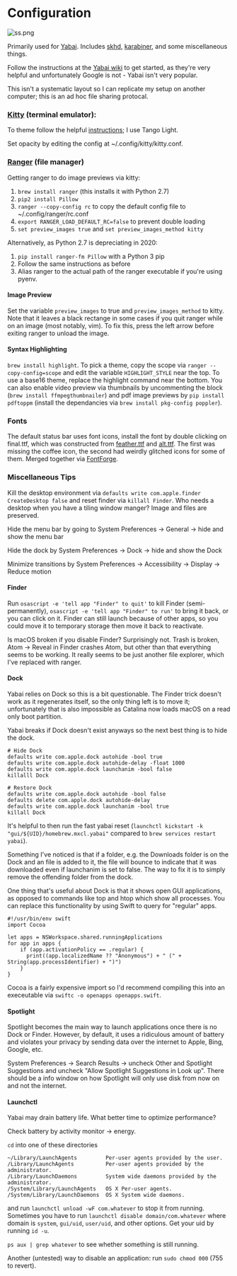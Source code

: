 # Configuration 

![ss.png](https://raw.githubusercontent.com/stephen-huan/macos_dotfiles/master/ss.png "Screenshot of environment")

Primarily used for [Yabai](https://github.com/koekeishiya/yabai). Includes [skhd](https://github.com/koekeishiya/skhd), [karabiner](https://pqrs.org/osx/karabiner/index.html), and some miscellaneous things.

Follow the instructions at the [Yabai wiki](https://github.com/koekeishiya/yabai/wiki) to get started, as they're very helpful and unfortunately Google is not - Yabai isn't very popular.

This isn't a systematic layout so I can replicate my setup on another computer; this is an ad hoc file sharing protocal.

### [Kitty](https://sw.kovidgoyal.net/kitty/) (terminal emulator):

To theme follow the helpful [instructions](https://github.com/dexpota/kitty-themes); I use Tango Light.

Set opacity by editing the config at ~/.config/kitty/kitty.conf. 

### [Ranger](https://ranger.github.io/) (file manager)

Getting ranger to do image previews via kitty:

1. `brew install ranger` (this installs it with Python 2.7)
2. `pip2 install Pillow`
3. `ranger --copy-config rc` to copy the default config file to ~/.config/ranger/rc.conf
4. `export RANGER_LOAD_DEFAULT_RC=false` to prevent double loading
5. `set preview_images true` and `set preview_images_method kitty`

Alternatively, as Python 2.7 is depreciating in 2020:
1. `pip install ranger-fm Pillow` with a Python 3 pip
2. Follow the same instructions as before
3. Alias ranger to the actual path of the ranger executable if you're using pyenv.

#### Image Preview

Set the variable `preview_images` to true and `preview_images_method` to kitty.
Note that it leaves a black rectange in some cases if you quit ranger while on an image (most notably, vim). To fix this, press the left arrow before exiting ranger to unload the image.

#### Syntax Highlighting

`brew install highlight`. To pick a theme, copy the scope via `ranger --copy-config=scope` and edit the variable `HIGHLIGHT_STYLE` near the top. To use a base16 theme, replace the highlight command near the bottom. You can also enable video preview via thumbnails by uncommenting the block (`brew install ffmpegthumbnailer`) and pdf image previews by `pip install pdftoppm` (install the dependancies via `brew install pkg-config poppler`).

### Fonts

The default status bar uses font icons, install the font by double clicking on final.ttf, which was constructed from [feather.ttf](https://github.com/AT-UI/feather-font) and [alt.ttf](https://github.com/oblador/react-native-vector-icons/blob/master/Fonts/Feather.ttf). The first was missing the coffee icon, the second had weirdly glitched icons for some of them. Merged together via [FontForge](https://fontforge.github.io/en-US).

### Miscellaneous Tips

Kill the desktop environment via `defaults write com.apple.finder CreateDesktop false`
and reset finder via `killall Finder`. Who needs a desktop when you have a tiling window manger? Image and files are preserved.

Hide the menu bar by going to System Preferences -> General -> hide and show the menu bar

Hide the dock by System Preferences -> Dock -> hide and show the Dock

Minimize transitions by System Preferences -> Accessibility -> Display -> Reduce motion


#### Finder

Run `osascript -e 'tell app "Finder" to quit'` to kill Finder (semi-permanently), `osascript -e 'tell app "Finder" to run'` to bring it back, or you can click on it. Finder can still launch because of other apps, so you could move it to temporary storage then move it back to reactivate.

Is macOS broken if you disable Finder? Surprisingly not. Trash is broken, Atom -> Reveal in Finder crashes Atom, but other than that everything seems to be working. It really seems to be just another file explorer, which I've replaced with ranger.

#### Dock

Yabai relies on Dock so this is a bit questionable. The Finder trick doesn't work as it regenerates itself, so the only thing left is to move it; unfortunately that is also impossible as Catalina now loads macOS on a read only boot partition.

Yabai breaks if Dock doesn't exist anyways so the next best thing is to hide the dock.

```
# Hide Dock
defaults write com.apple.dock autohide -bool true 
defaults write com.apple.dock autohide-delay -float 1000 
defaults write com.apple.dock launchanim -bool false 
killalll Dock

# Restore Dock
defaults write com.apple.dock autohide -bool false 
defaults delete com.apple.dock autohide-delay 
defaults write com.apple.dock launchanim -bool true 
killall Dock
```

It's helpful to then run the fast yabai reset (`launchctl kickstart -k "gui/${UID}/homebrew.mxcl.yabai"` compared to `brew services restart yabai`).

Something I've noticed is that if a folder, e.g. the Downloads folder is on the Dock and an file is added to it, the file will bounce to indicate that it was downloaded even if launchanim is set to false. The way to fix it is to simply remove the offending folder from the dock.

One thing that's useful about Dock is that it shows open GUI applications, as opposed to commands like top and htop which show all processes. 
You can replace this functionality by using Swift to query for "regular" apps.

```
#!/usr/bin/env swift
import Cocoa

let apps = NSWorkspace.shared.runningApplications
for app in apps {
    if (app.activationPolicy == .regular) {
      print((app.localizedName ?? "Anonymous") + " (" + String(app.processIdentifier) + ")")
    }
}
```

Cocoa is a fairly expensive import so I'd recommend compiling this into an execeutable via `swiftc -o openapps openapps.swift`.

#### Spotlight

Spotlight becomes the main way to launch applications once there is no Dock or Finder. However, by default, it uses a ridiculous amount of battery and violates your privacy by sending data over the internet to Apple, Bing, Google, etc. 

System Preferences -> Search Results -> uncheck Other and Spotlight Suggestions and uncheck "Allow Spotlight Suggestions in Look up".
There should be a info window on how Spotlight will only use disk from now on and not the internet.

#### Launchctl

Yabai may drain battery life. What better time to optimize performance?

Check battery by activity monitor -> energy.

`cd` into one of these directories

```
~/Library/LaunchAgents         Per-user agents provided by the user.
/Library/LaunchAgents          Per-user agents provided by the administrator.
/Library/LaunchDaemons         System wide daemons provided by the administrator.
/System/Library/LaunchAgents   OS X Per-user agents.
/System/Library/LaunchDaemons  OS X System wide daemons.
```

and run `launchctl unload -wF com.whatever` to stop it from running. Sometimes you have to run `launchctl disable domain/com.whatever` where domain is `system`, `gui/uid`, `user/uid`, and other options. Get your uid by running `id -u`.

`ps aux | grep whatever` to see whether something is still running.

Another (untested) way to disable an application: run `sudo chmod 000` (755 to revert).
